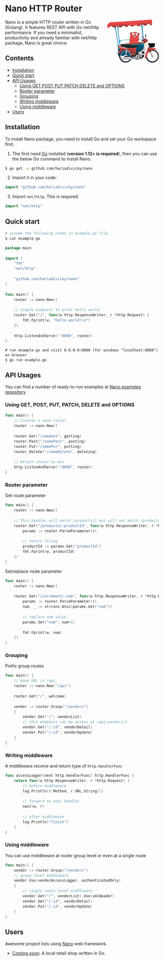 # Nano HTTP Router

<img align="right" width="169px" src="https://raw.githubusercontent.com/hariadivicky/logo/master/nano-logo-color.png">

Nano is a simple HTTP router written in Go (Golang). It features REST API with Go net/http performance. If you need a minimalist, productivity and already familiar with net/http package, Nano is great choice.

## Contents

- [Installation](#installation)
- [Quick start](#quick-start)
- [API Usages](#api-usages)
    - [Using GET,POST,PUT,PATCH,DELETE and OPTIONS](#using-get-post-put-patch-delete-and-options)
    - [Router parameter](#router-parameter)
    - [Grouping](#grouping)
    - [Writing middleware](#writing-middleware)
    - [Using middleware](#using-middleware)
- [Users](#users)

## Installation

To install Nano package, you need to install Go and set your Go workspace first.

1. The first need [Go](https://golang.org/) installed (**version 1.12+ is required**), then you can use the below Go command to install Nano.

```sh
$ go get -u github.com/hariadivicky/nano
```

2. Import it in your code:

```go
import "github.com/hariadivicky/nano"
```

3. Import `net/http`. This is required.

```go
import "net/http"
```

## Quick start
 
```sh
# assume the following codes in example.go file
$ cat example.go
```

```go
package main

import (
	"fmt"
	"net/http"

	"github.com/hariadivicky/nano"
)

func main() {
	router := nano.New()

	// simple endpoint to print hello world.
	router.Get("/", func(w http.ResponseWriter, r *http.Request) {
		fmt.Fprint(w, "hello world!\n")
	})

	http.ListenAndServe(":8080", router)
}
```

```
# run example.go and visit 0.0.0.0:8080 (for windows "localhost:8080") on browser
$ go run example.go
```

## API Usages

You can find a number of ready-to-run examples at [Nano examples repository](https://github.com/hariadivicky/nano-examples).

### Using GET, POST, PUT, PATCH, DELETE and OPTIONS

```go
func main() {
	// Creates a nano router
	router := nano.New()

	router.Get("/someGet", getting)
	router.Post("/somePost", posting)
	router.Put("/somePut", putting)
	router.Delete("/someDelete", deleting)

    // Attach router as mux
	http.ListenAndServe(":8080", router)
}
```

### Router parameter

Get route parameter

```go
func main() {
	router := nano.New()

	// This handler will match /products/1 but will not match /products/ or /products
	router.Get("/products/:productId", func(w http.ResponseWriter, r *http.Request) {
        params := router.ParseParameter(r)
        
        // return string
        productId := params.Get("productId")
        fmt.Fprint(w, productId)
	})
}
```

Set/replace route parameter

```go
func main() {
	router := nano.New()

	router.Get("/increment/:num", func(w http.ResponseWriter, r *http.Request) {
        params := router.ParseParameter(r)
        num, _ := strconv.Atoi(params.Get("num"))

        // replace num value.
        params.Set("num", num+1)

        fmt.Fprint(w, num)
	})
}
```

### Grouping

Prefix group routes

```go
func main() {
    // base URL is /api
    router := nano.New("/api")
    
    router.Get("/", welcome)

    vendor := router.Group("/vendors")
    {
        vendor.Get("/", vendorList)
        // this endpoint can be access at /api/vendors/1
        vendor.Get("/:id", vendorDetail)
        vendor.Put("/:id", vendorUpdate)
    }
}
```

### Writing middleware

A middleware receive and return type of `http.HandlerFunc`

```go
func accessLogger(next http.HandlerFunc) http.HandlerFunc {
    return func(w http.ResponseWriter, r *http.Request) {
        // before middleware
        log.Println(r.Method, r.URL.String())

        // forward to next handler
        next(w, r)

        // after middleware
        log.Println("finish")
    }
}
```

### Using middleware

You can use middleware at router group level or even at a single route

```go
func main() {
    vendor := router.Group("/vendors")
    // group level middleware
    vendor.Use(vendorAccessLogger, authenticatedOnly)
    {
        // single route level middleware
        vendor.Get("/", vendorList).Use(xmlHeader)
        vendor.Get("/:id", vendorDetail)
        vendor.Put("/:id", vendorUpdate)
    }
}
```

## Users

Awesome project lists using [Nano](https://github.com/hariadivicky/nano) web framework.

* [Coming soon](https://github.com/hariadivicky/coming-soon): A local retail shop written in Go.

